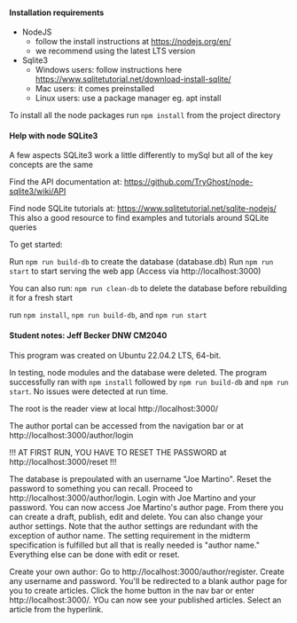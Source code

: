 
#### Installation requirements ####

* NodeJS 
    - follow the install instructions at https://nodejs.org/en/
    - we recommend using the latest LTS version
* Sqlite3 
    - Windows users: follow instructions here https://www.sqlitetutorial.net/download-install-sqlite/
    - Mac users: it comes preinstalled
    - Linux users: use a package manager eg. apt install

To install all the node packages run ```npm install``` from the project directory

#### Help with node SQLite3 ####

A few aspects SQLite3 work a little differently to mySql but all of the key concepts are the same

Find the API documentation at:
https://github.com/TryGhost/node-sqlite3/wiki/API

Find node SQLite tutorials at:
https://www.sqlitetutorial.net/sqlite-nodejs/
This also a good resource to find examples and tutorials around SQLite queries

To get started:

Run ```npm run build-db``` to create the database (database.db)
Run ```npm run start``` to start serving the web app (Access via http://localhost:3000)

You can also run: 
```npm run clean-db``` to delete the database before rebuilding it for a fresh start

run ```npm install```, ```npm run build-db```, and ```npm run start``` 

#### Student notes: Jeff Becker DNW CM2040  ####

 This program was created on Ubuntu 22.04.2 LTS, 64-bit. 

 In testing, node modules and the database were deleted. The program successfully ran with 
 ```npm install``` followed by ```npm run build-db``` and ```npm run start```. No issues were 
 detected at run time. 

 The root is the reader view at local http://localhost:3000/ 

 The author portal can be accessed from the navigation bar or at http://localhost:3000/author/login

 !!! AT FIRST RUN, YOU HAVE TO RESET THE PASSWORD  at http://localhost:3000/reset !!!

 The database is prepoulated with an username "Joe Martino". Reset the password to something you can recall. Proceed to http://localhost:3000/author/login. Login with Joe Martino and your password. You can now access Joe Martino's author page. From there you can create a draft, publish, edit and delete. You can also change your author settings. Note that the author settings are redundant with the exception of author name. The setting requirement in the midterm specification is fulfilled but all that is really needed is "author name." Everything else can be done with edit or reset. 

 Create your own author: Go to http://localhost:3000/author/register. Create any username and password. 
 You'll be redirected to a blank author page for you to create articles. Click the home button in the nav bar or enter http://localhost:3000/. YOu can now see your published articles. Select an article from the hyperlink.



